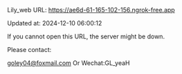 Lily_web URL: https://ae6d-61-165-102-156.ngrok-free.app

Updated at: 2024-12-10 06:00:12

If you cannot open this URL, the server might be down.

Please contact: 

goley04@foxmail.com Or Wechat:GL_yeaH